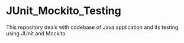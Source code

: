 # JUnit_Mockito_Testing
This repository deals with codebase of Java application and its testing using JUnit and Mockito
